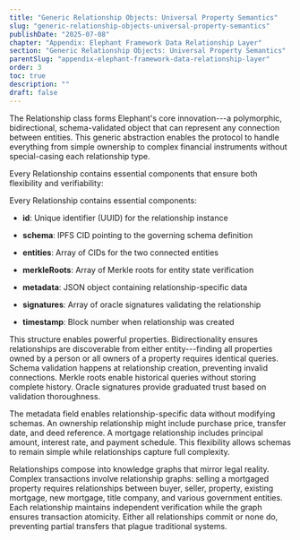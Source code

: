 ```yaml
---
title: "Generic Relationship Objects: Universal Property Semantics"
slug: "generic-relationship-objects-universal-property-semantics"
publishDate: "2025-07-08"
chapter: "Appendix: Elephant Framework Data Relationship Layer"
section: "Generic Relationship Objects: Universal Property Semantics"
parentSlug: "appendix-elephant-framework-data-relationship-layer"
order: 3
toc: true
description: ""
draft: false
---
```


The Relationship class forms Elephant's core innovation---a polymorphic, bidirectional, schema-validated object that can
represent any connection between entities. This generic abstraction enables the protocol to handle everything from
simple ownership to complex financial instruments without special-casing each relationship type.

Every Relationship contains essential components that ensure both flexibility and verifiability:

Every Relationship contains essential components:

- **id**: Unique identifier (UUID) for the relationship instance

- **schema**: IPFS CID pointing to the governing schema definition

- **entities**: Array of CIDs for the two connected entities

- **merkleRoots**: Array of Merkle roots for entity state verification

- **metadata**: JSON object containing relationship-specific data

- **signatures**: Array of oracle signatures validating the relationship

- **timestamp**: Block number when relationship was created

This structure enables powerful properties. Bidirectionality ensures relationships are discoverable from either
entity---finding all properties owned by a person or all owners of a property requires identical queries. Schema
validation happens at relationship creation, preventing invalid connections. Merkle roots enable historical queries
without storing complete history. Oracle signatures provide graduated trust based on validation thoroughness.

The metadata field enables relationship-specific data without modifying schemas. An ownership relationship might include
purchase price, transfer date, and deed reference. A mortgage relationship includes principal amount, interest rate, and
payment schedule. This flexibility allows schemas to remain simple while relationships capture full complexity.

Relationships compose into knowledge graphs that mirror legal reality. Complex transactions involve relationship graphs:
selling a mortgaged property requires relationships between buyer, seller, property, existing mortgage, new mortgage,
title company, and various government entities. Each relationship maintains independent verification while the graph
ensures transaction atomicity. Either all relationships commit or none do, preventing partial transfers that plague
traditional systems.
